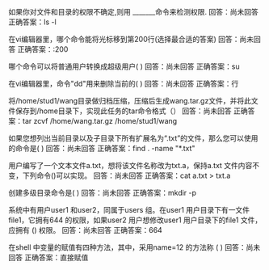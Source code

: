 如果你对文件和目录的权限不确定,则用 _______命令来检测权限.
回答：尚未回答
正确答案：ls -l

在vi编辑器里，哪个命令能将光标移到第200行(选择最合适的答案)
回答：尚未回答
正确答案：:200

哪个命令可以将普通用户转换成超级用户( )
回答：尚未回答
正确答案：su

在vi编辑器里，命令"dd"用来删除当前的( )
回答：尚未回答
正确答案：行

将/home/stud1/wang目录做归档压缩，压缩后生成wang.tar.gz文件，并将此文件保存到/home目录下，实现此任务的tar命令格式（）
回答：尚未回答
正确答案：tar zcvf /home/wang.tar.gz /home/stud1/wang

如果您想列出当前目录以及子目录下所有扩展名为“.txt”的文件，那么您可以使用的命令是(  )
回答：尚未回答
正确答案：find . -name "*.txt"

用户编写了一个文本文件a.txt，想将该文件名称改为txt.a，保持a.txt 文件内容不变，下列命令()可以实现。
回答：尚未回答
正确答案：cat a.txt > txt.a

创建多级目录命令是( )
回答：尚未回答
正确答案：mkdir -p

系统中有用户user1 和user2，同属于users 组。在user1 用户目录下有一文件file1，它拥有644 的权限，如果user2 用户想修改user1 用户目录下的file1 文件，应拥有 () 权限。
回答：尚未回答
正确答案：664

在shell 中变量的赋值有四种方法，其中，采用name=12 的方法称 ( )
回答：尚未回答
正确答案：直接赋值
